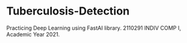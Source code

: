 # Tuberculosis-Detection
Practicing Deep Learning using FastAI library.
2110291 INDIV COMP I, Academic Year 2021.
